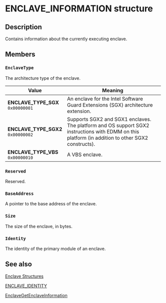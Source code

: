 # ENCLAVE_INFORMATION structure

## Description

Contains information about the currently executing enclave.

## Members

### `EnclaveType`

The architecture type of the enclave.

| Value | Meaning |
|-------|---------|
| **ENCLAVE_TYPE_SGX**<br>`0x00000001` | An enclave for the Intel Software Guard Extensions (SGX) architecture extension. |
| **ENCLAVE_TYPE_SGX2**<br>`0x00000002` | Supports SGX2 and SGX1 enclaves. The platform and OS support SGX2 instructions with EDMM on this platform (in addition to other SGX2 constructs). |
| **ENCLAVE_TYPE_VBS**<br>`0x00000010` | A VBS enclave. |

### `Reserved`

Reserved.

### `BaseAddress`

A pointer to the base address of the enclave.

### `Size`

The size of the enclave, in bytes.

### `Identity`

The identity of the primary module of an enclave.

## See also

[Enclave Structures](https://learn.microsoft.com/windows/win32/trusted-execution/enclaves-structures)

[ENCLAVE_IDENTITY](https://learn.microsoft.com/windows/win32/api/ntenclv/ns-ntenclv-enclave_identity)

[EnclaveGetEnclaveInformation](https://learn.microsoft.com/windows/win32/api/winenclaveapi/nf-winenclaveapi-enclavegetenclaveinformation)